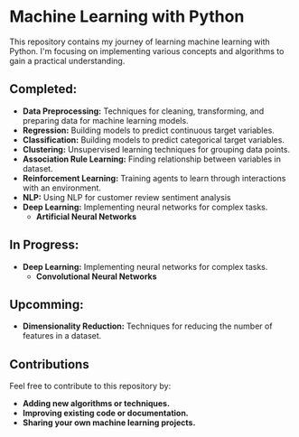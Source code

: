 # Machine Learning with Python

This repository contains my journey of learning machine learning with Python. I'm focusing on implementing various concepts and algorithms to gain a practical understanding.

## Completed:

- **Data Preprocessing:** Techniques for cleaning, transforming, and preparing data for machine learning models.
- **Regression:** Building models to predict continuous target variables.
- **Classification:** Building models to predict categorical target variables.
- **Clustering:** Unsupervised learning techniques for grouping data points.
- **Association Rule Learning:** Finding relationship between variables in dataset.
- **Reinforcement Learning:** Training agents to learn through interactions with an environment.
- **NLP:** Using NLP for customer review sentiment analysis
- **Deep Learning:** Implementing neural networks for complex tasks.
    - **Artificial Neural Networks**

## In Progress:
- **Deep Learning:** Implementing neural networks for complex tasks.
    - **Convolutional Neural Networks**
    
## Upcomming:
- **Dimensionality Reduction:** Techniques for reducing the number of features in a dataset.

## Contributions

Feel free to contribute to this repository by:

- **Adding new algorithms or techniques.**
- **Improving existing code or documentation.**
- **Sharing your own machine learning projects.**
